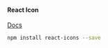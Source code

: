 #### React Icon

[Docs](https://react-icons.github.io/react-icons/)

```sh
npm install react-icons --save
```
